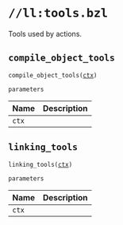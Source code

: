 # `//ll:tools.bzl`

Tools used by actions.


<a id="compile_object_tools"></a>

## `compile_object_tools`

<pre><code>compile_object_tools(<a href="#compile_object_tools-ctx">ctx</a>)</code></pre>


`parameters`

| Name  | Description |
| :---- | :---------- |
| <a id="compile_object_tools-ctx"></a>`ctx` |  |


<a id="linking_tools"></a>

## `linking_tools`

<pre><code>linking_tools(<a href="#linking_tools-ctx">ctx</a>)</code></pre>


`parameters`

| Name  | Description |
| :---- | :---------- |
| <a id="linking_tools-ctx"></a>`ctx` |  |
